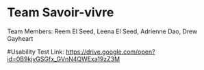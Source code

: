 # Team Savoir-vivre

Team Members: Reem El Seed, Leena El Seed, Adrienne Dao, Drew Gayheart

#Usability Test Link:
https://drive.google.com/open?id=0B9kjyGSGfx_GVnN4QWExa19zZ3M
